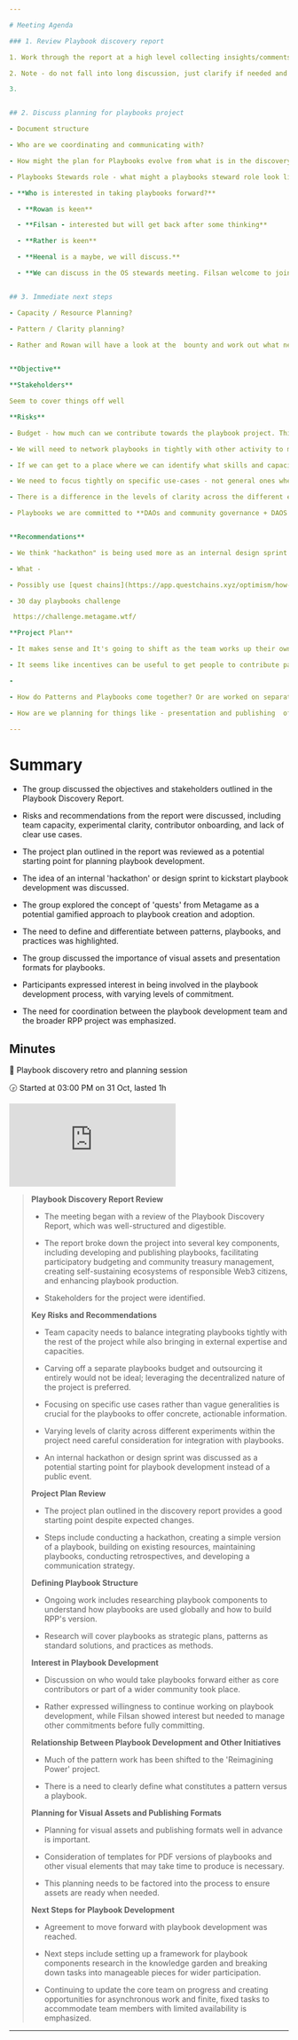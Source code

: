 ```yaml
---

# Meeting Agenda

### 1. Review Playbook discovery report 

1. Work through the report at a high level collecting insights/comments that people have

2. Note - do not fall into long discussion, just clarify if needed and capture insights that people have already thought about. 

3.  


## 2. Discuss planning for playbooks project 

- Document structure  

- Who are we coordinating and communicating with?

- How might the plan for Playbooks evolve from what is in the discovery report?

- Playbooks Stewards role - what might a playbooks steward role look like? When will be need to create one?

- **Who is interested in taking playbooks forward?**

  - **Rowan is keen**

  - **Filsan - interested but will get back after some thinking**

  - **Rather is keen**

  - **Heenal is a maybe, we will discuss.** 

  - **We can discuss in the OS stewards meeting. Filsan welcome to join or we can find a different time to chat**


## 3. Immediate next steps

- Capacity / Resource Planning?

- Pattern / Clarity planning?

- Rather and Rowan will have a look at the  bounty and work out what needs to be done on this. 
 

**Objective** 

**Stakeholders**

Seem to cover things off well

**Risks** 

- Budget - how much can we contribute towards the playbook project. This will be an important factor in the design/strategy

- We will need to network playbooks in tightly with other activity to make everything work. This means that we can't have playbooks off on their own. The budget and planning needs to be part of the overall project budget and plan. There needs to be a balance of engaging outside contributors as well as keeping the playbooks work tightly tied in with the other project work

- If we can get to a place where we can identify what skills and capacities we have and map out what we need from community contributors

- We need to focus tightly on specific use-cases - not general ones where things are too vague - this risk will be managed mostly in pattern crafting 

- There is a difference in the levels of clarity across the different experiments

- Playbooks we are committed to **DAOs and community governance + DAOS and Philanthropy governance** 


**Recommendations** 

- We think "hackathon" is being used more as an internal design sprint kind of thing. This would include the core team anyone who is working on playbooks. 

- What - 

- Possibly use [quest chains](https://app.questchains.xyz/optimism/how-to-build-a-network-for-impact) for managing playbooks - to take people on an onboarding journey into using the playbooks. [Here](https://metagame.wtf/academy) are some design examples of gamified playbooks 

- 30 day playbooks challenge 

 https://challenge.metagame.wtf/

**Project Plan**

- It makes sense and It's going to shift as the team works up their own plan. This is a good starting template. 

- It seems like incentives can be useful to get people to contribute patterns

- 

- How do Patterns and Playbooks come together? Or are worked on separately?  Getting these nicely defined is an important starting point.  

- How are we planning for things like - presentation and publishing  of visual assets (we will need a template etc). We can't wait until the end to create these things, we need to do them in parallel so that they are ready when we need them

---
```


# Summary

- The group discussed the objectives and stakeholders outlined in the Playbook Discovery Report.

- Risks and recommendations from the report were discussed, including team capacity, experimental clarity, contributor onboarding, and lack of clear use cases.

- The project plan outlined in the report was reviewed as a potential starting point for planning playbook development.

- The idea of an internal 'hackathon' or design sprint to kickstart playbook development was discussed.

- The group explored the concept of 'quests' from Metagame as a potential gamified approach to playbook creation and adoption.

- The need to define and differentiate between patterns, playbooks, and practices was highlighted.

- The group discussed the importance of visual assets and presentation formats for playbooks.

- Participants expressed interest in being involved in the playbook development process, with varying levels of commitment.

- The need for coordination between the playbook development team and the broader RPP project was emphasized.

## Minutes

📝 Playbook discovery retro and planning session

🕞 Started at 03:00 PM on 31 Oct, lasted 1h

![playbook_discovery_retro_and_planning_session__transcript.txt](https://cdn.charmverse.io/user-content/215aa41f-717d-493c-a04b-09eaa7ea95fa/46cc5a50-f497-4e76-a017-e1abde33e154/playbook_discovery_retro_and_planning_session__transcript.txt)

> **Playbook Discovery Report Review**
>
> - The meeting began with a review of the Playbook Discovery Report, which was well-structured and digestible.
>
> - The report broke down the project into several key components, including developing and publishing playbooks, facilitating participatory budgeting and community treasury management, creating self-sustaining ecosystems of responsible Web3 citizens, and enhancing playbook production.
>
> - Stakeholders for the project were identified.
>
> **Key Risks and Recommendations**
>
> - Team capacity needs to balance integrating playbooks tightly with the rest of the project while also bringing in external expertise and capacities.
>
> - Carving off a separate playbooks budget and outsourcing it entirely would not be ideal; leveraging the decentralized nature of the project is preferred.
>
> - Focusing on specific use cases rather than vague generalities is crucial for the playbooks to offer concrete, actionable information.
>
> - Varying levels of clarity across different experiments within the project need careful consideration for integration with playbooks.
>
> - An internal hackathon or design sprint was discussed as a potential starting point for playbook development instead of a public event.
>
> **Project Plan Review**
>
> - The project plan outlined in the discovery report provides a good starting point despite expected changes.
>
> - Steps include conducting a hackathon, creating a simple version of a playbook, building on existing resources, maintaining playbooks, conducting retrospectives, and developing a communication strategy.
>
> **Defining Playbook Structure**
>
> - Ongoing work includes researching playbook components to understand how playbooks are used globally and how to build RPP's version.
>
> - Research will cover playbooks as strategic plans, patterns as standard solutions, and practices as methods.
>
> **Interest in Playbook Development**
>
> - Discussion on who would take playbooks forward either as core contributors or part of a wider community took place.
>
> - Rather expressed willingness to continue working on playbook development, while Filsan showed interest but needed to manage other commitments before fully committing.
>
> **Relationship Between Playbook Development and Other Initiatives**
>
> - Much of the pattern work has been shifted to the 'Reimagining Power' project.
>
> - There is a need to clearly define what constitutes a pattern versus a playbook.
>
> **Planning for Visual Assets and Publishing Formats**
>
> - Planning for visual assets and publishing formats well in advance is important.
>
> - Consideration of templates for PDF versions of playbooks and other visual elements that may take time to produce is necessary.
>
> - This planning needs to be factored into the process to ensure assets are ready when needed.
>
> **Next Steps for Playbook Development**
>
> - Agreement to move forward with playbook development was reached.
>
> - Next steps include setting up a framework for playbook components research in the knowledge garden and breaking down tasks into manageable pieces for wider participation.
>
> - Continuing to update the core team on progress and creating opportunities for asynchronous work and finite, fixed tasks to accommodate team members with limited availability is emphasized.

---